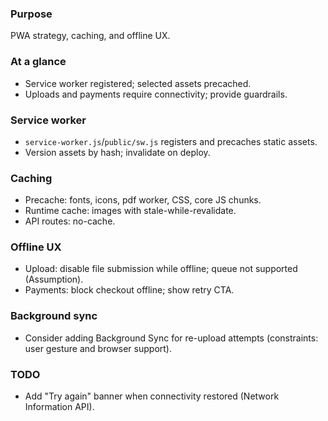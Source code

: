 ### Purpose
PWA strategy, caching, and offline UX.

### At a glance
- Service worker registered; selected assets precached.
- Uploads and payments require connectivity; provide guardrails.

### Service worker
- `service-worker.js`/`public/sw.js` registers and precaches static assets.
- Version assets by hash; invalidate on deploy.

### Caching
- Precache: fonts, icons, pdf worker, CSS, core JS chunks.
- Runtime cache: images with stale-while-revalidate.
- API routes: no-cache.

### Offline UX
- Upload: disable file submission while offline; queue not supported (Assumption).
- Payments: block checkout offline; show retry CTA.

### Background sync
- Consider adding Background Sync for re-upload attempts (constraints: user gesture and browser support).

### TODO
- Add "Try again" banner when connectivity restored (Network Information API).


